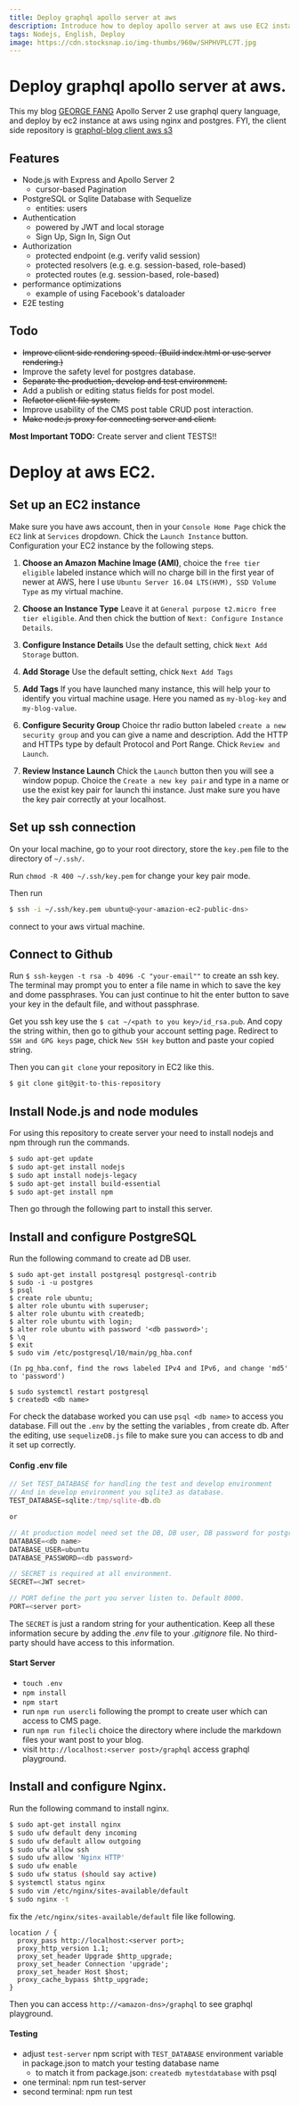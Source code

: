 ```yaml
---
title: Deploy graphql apollo server at aws
description: Introduce how to deploy apollo server at aws use EC2 instance.
tags: Nodejs, English, Deploy
image: https://cdn.stocksnap.io/img-thumbs/960w/SHPHVPLC7T.jpg
---
```

# Deploy graphql apollo server at aws.

This my blog [GEORGE FANG](http://fangkaihang.com) Apollo Server 2 use graphql query language, and deploy by ec2 instance at aws using nginx and postgres. FYI, the client side repository is [graphql-blog client aws s3](https://github.com/Azrealy/graphql-blog-client-aws-s3)

## Features

* Node.js with Express and Apollo Server 2
  * cursor-based Pagination
* PostgreSQL or Sqlite Database with Sequelize
  * entities: users
* Authentication
  * powered by JWT and local storage
  * Sign Up, Sign In, Sign Out
* Authorization
  * protected endpoint (e.g. verify valid session)
  * protected resolvers (e.g. e.g. session-based, role-based)
  * protected routes (e.g. session-based, role-based)
* performance optimizations
  * example of using Facebook's dataloader
* E2E testing

## Todo

* ~~Improve client side rendering speed. (Build index.html or use server rendering.)~~
* Improve the safety level for postgres database.
* ~~Separate the production, develop and test environment.~~
* Add a publish or editing status fields for post model.
* ~~Refactor client file system.~~
* Improve usability of the CMS post table CRUD post interaction.
* ~~Make node.js proxy for connecting server and client.~~

**Most Important TODO:** Create server and client TESTS!!

# Deploy at aws EC2.

## Set up an EC2 instance

Make sure you have aws account, then in your `Console Home Page` chick the `EC2` link at `Services` dropdown. Chick the `Launch Instance` button. Configuration your EC2 instance by the following steps.

1. **Choose an Amazon Machine Image (AMI)**, choice the `free tier eligible` labeled instance which will no charge bill in the first year of newer at AWS, here I use `Ubuntu Server 16.04 LTS(HVM), SSD Volume Type` as my virtual machine.

2. **Choose an Instance Type** Leave it at `General purpose t2.micro free tier eligible`. And then chick the buttion of `Next: Configure Instance Details`.

3. **Configure Instance Details** Use the default setting, chick `Next Add Storage` button.

3. **Add Storage** Use the default setting, chick `Next Add Tags`

4. **Add Tags** If you have launched many instance, this will help your to identify you virtual machine usage. Here you named as `my-blog-key` and `my-blog-value`.

5. **Configure Security Group** Choice thr radio button labeled `create a new security group` and you can give a name and description. Add the HTTP and HTTPs type by default Protocol and Port Range. Chick `Review and Launch`.

6. **Review Instance Launch** Chick the `Launch` button then you will see a window popup. Choice the `Create a new key pair` and type in a name or use the exist key pair for launch thi instance. Just make sure you have the key pair correctly at your localhost.

## Set up ssh connection

On your local machine, go to your root directory, store the `key.pem` file to the directory of `~/.ssh/`.

Run `chmod -R 400 ~/.ssh/key.pem` for change your key pair mode.

Then run
```bash
$ ssh -i ~/.ssh/key.pem ubuntu@<your-amazion-ec2-public-dns>
```
connect to your aws virtual machine.

## Connect to Github

Run `$ ssh-keygen -t rsa -b 4096 -C "your-email""` to create an ssh key. The terminal may prompt you to enter a file name in which to save the key and dome passphrases. You can just continue to hit the enter button to save your key in the default file, and without passphrase.

Get you ssh key use the `$ cat ~/<path to you key>/id_rsa.pub`. And copy the string within, then go to github your account setting page. Redirect to `SSH and GPG keys` page, chick `New SSH key` button and paste your copied string.

Then you can `git clone` your repository in EC2 like this.
```bash
$ git clone git@git-to-this-repository
```

## Install Node.js and node modules

For using this repository to create server your need to install nodejs and npm through run the commands.
```bash
$ sudo apt-get update
$ sudo apt-get install nodejs
$ sudo apt install nodejs-legacy
$ sudo apt-get install build-essential
$ sudo apt-get install npm
```
Then go through the following part to install this server.

## Install and configure PostgreSQL

Run the following command to create ad DB user.
```
$ sudo apt-get install postgresql postgresql-contrib
$ sudo -i -u postgres
$ psql
$ create role ubuntu;
$ alter role ubuntu with superuser;
$ alter role ubuntu with createdb;
$ alter role ubuntu with login;
$ alter role ubuntu with password '<db password>';
$ \q
$ exit
$ sudo vim /etc/postgresql/10/main/pg_hba.conf

(In pg_hba.conf, find the rows labeled IPv4 and IPv6, and change 'md5' to 'password')

$ sudo systemctl restart postgresql
$ createdb <db name>
```
For check the database worked you can use `psql <db name>` to access you database. Fill out the `.env` by the setting the variables <db name>, <db password> from create db. After the editing, use `sequelizeDB.js` file to make sure you can access to db and it set up correctly.

#### Config .env file

```javascript
// Set TEST_DATABASE for handling the test and develop environment 
// And in develop environment you sqlite3 as database.
TEST_DATABASE=sqlite:/tmp/sqlite-db.db

or

// At production model need set the DB, DB user, DB password for postgres.
DATABASE=<db name>
DATABASE_USER=ubuntu
DATABASE_PASSWORD=<db password>

// SECRET is required at all environment. 
SECRET=<JWT secret>

// PORT define the port you server listen to. Default 8000.
PORT=<server port>
```

The `SECRET` is just a random string for your authentication. Keep all these information secure by adding the *.env* file to your *.gitignore* file. No third-party should have access to this information.

#### Start Server

* `touch .env`
* `npm install`
* `npm start`
* run `npm run usercli` following the prompt to create user which can access to CMS page.
* run `npm run filecli` choice the directory where include the markdown files your want post to your blog.
* visit `http://localhost:<server post>/graphql` access graphql playground.

## Install and configure Nginx.

Run the following command to install nginx.
```bash
$ sudo apt-get install nginx
$ sudo ufw default deny incoming
$ sudo ufw default allow outgoing
$ sudo ufw allow ssh
$ sudo ufw allow 'Nginx HTTP'
$ sudo ufw enable
$ sudo ufw status (should say active)
$ systemctl status nginx
$ sudo vim /etc/nginx/sites-available/default 
$ sudo nginx -t
```
fix the `/etc/nginx/sites-available/default` file like following.
```
location / {
  proxy_pass http://localhost:<server port>;
  proxy_http_version 1.1;
  proxy_set_header Upgrade $http_upgrade;
  proxy_set_header Connection 'upgrade';
  proxy_set_header Host $host;
  proxy_cache_bypass $http_upgrade;
}
```
Then you can access `http://<amazon-dns>/graphql` to see graphql playground.

#### Testing

* adjust `test-server` npm script with `TEST_DATABASE` environment variable in package.json to match your testing database name
  * to match it from package.json: `createdb mytestdatabase` with psql
* one terminal: npm run test-server
* second terminal: npm run test

